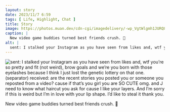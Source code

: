 ```yaml
---
layout: story
date: 2023/11/7 6:59
tags: [ Life, Highlight, Chat ]
title: Story
image: https://photos.muan.dev/cdn-cgi/imagedelivery/-wp_VgtWlgmh1JURQ8t1mg/dc146aaf-b972-4bfd-dac0-14b04e095100/public
caption: |
  New video game buddies turned best friends crush. 🥰
alt: |
  sent: I stalked your Instagram as you have seen from likes and, wtf you’re so pretty and fit (not weird), brow goals and we’re you born with those eyelashes because I think I just lost the genetic lottery on that one. (separator) received: are the recent stories you posted you or someone you reposted from a video? cause if that’s you girl you are SO CUTE omg. and J need to know what haircut you ask for cause I like your layers. And I’m sorry if this is weird but I’m in love with your lip shape. I’d like to steal it thank you.
---
```


![sent: I stalked your Instagram as you have seen from likes and, wtf you’re so pretty and fit (not weird), brow goals and we’re you born with those eyelashes because I think I just lost the genetic lottery on that one. (separator) received: are the recent stories you posted you or someone you reposted from a video? cause if that’s you girl you are SO CUTE omg. and J need to know what haircut you ask for cause I like your layers. And I’m sorry if this is weird but I’m in love with your lip shape. I’d like to steal it thank you.](https://photos.muan.dev/cdn-cgi/imagedelivery/-wp_VgtWlgmh1JURQ8t1mg/dc146aaf-b972-4bfd-dac0-14b04e095100/public)

New video game buddies turned best friends crush. 🥰
